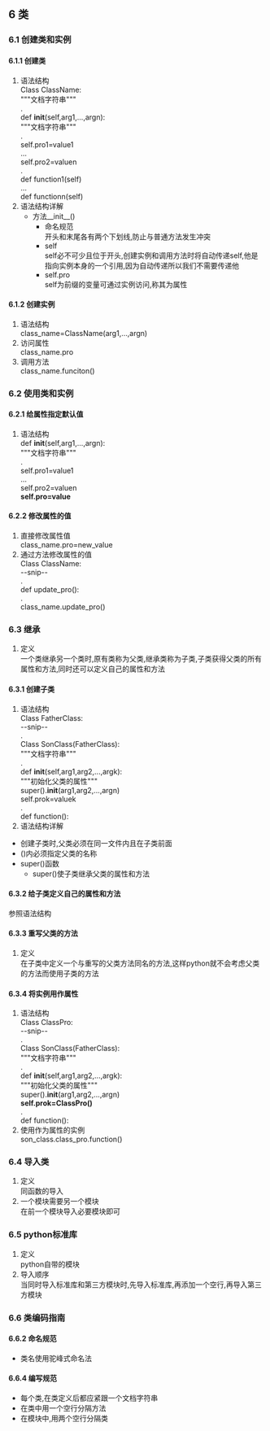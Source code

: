 ## 6 类

### 6.1 创建类和实例

#### 6.1.1 创建类

1. 语法结构  
Class ClassName:  
   """文档字符串"""  
.  
   def __init__(self,arg1,...,argn):  
      """文档字符串"""  
.  
      self.pro1=value1  
      ...  
      self.pro2=valuen  
.  
   def function1(self)  
   ...  
   def functionn(self)
2. 语法结构详解
   * 方法__init__()
      * 命名规范  
      开头和末尾各有两个下划线,防止与普通方法发生冲突
      * self  
      self必不可少且位于开头,创建实例和调用方法时将自动传递self,他是指向实例本身的一个引用,因为自动传递所以我们不需要传递他
      * self.pro  
      self为前缀的变量可通过实例访问,称其为属性

#### 6.1.2 创建实例  

1. 语法结构  
class_name=ClassName(arg1,...,argn)
2. 访问属性  
class_name.pro
3. 调用方法  
class_name.funciton()

### 6.2 使用类和实例  


#### 6.2.1 给属性指定默认值

1. 语法结构  
   def __init__(self,arg1,...,argn):  
      """文档字符串"""  
.  
      self.pro1=value1  
      ...  
      self.pro2=valuen  
      **self.pro=value**

#### 6.2.2 修改属性的值  

1. 直接修改属性值  
class_name.pro=new_value
2. 通过方法修改属性的值  
Class ClassName:  
   --snip--  
.  
   def update_pro():  
.  
	class_name.update_pro()

### 6.3 继承

1. 定义  
一个类继承另一个类时,原有类称为父类,继承类称为子类,子类获得父类的所有属性和方法,同时还可以定义自己的属性和方法

#### 6.3.1 创建子类

1. 语法结构  
Class FatherClass:  
--snip--  
.  
Class SonClass(FatherClass):  
   """文档字符串"""  
.  
   def __init__(self,arg1,arg2,...,argk):  
      """初始化父类的属性"""  
      super().__init__(arg1,arg2,...,argn)  
      self.prok=valuek  
.  
   def function():
2. 语法结构详解

* 创建子类时,父类必须在同一文件内且在子类前面
* ()内必须指定父类的名称
* super()函数
  * super()使子类继承父类的属性和方法

#### 6.3.2 给子类定义自己的属性和方法  

参照语法结构

#### 6.3.3 重写父类的方法

1. 定义  
在子类中定义一个与重写的父类方法同名的方法,这样python就不会考虑父类的方法而使用子类的方法

#### 6.3.4 将实例用作属性

1. 语法结构  
Class ClassPro:  
--snip--  
.  
Class SonClass(FatherClass):  
   """文档字符串"""  
.  
   def __init__(self,arg1,arg2,...,argk):  
      """初始化父类的属性"""  
      super().__init__(arg1,arg2,...,argn)  
      **self.prok=ClassPro()**  
.  
   def function():
2. 使用作为属性的实例  
son_class.class_pro.function()

### 6.4 导入类

1. 定义  
同函数的导入
2. 一个模块需要另一个模块  
在前一个模块导入必要模块即可 

### 6.5 python标准库

1. 定义  
python自带的模块
2. 导入顺序  
当同时导入标准库和第三方模块时,先导入标准库,再添加一个空行,再导入第三方模块

### 6.6 类编码指南

#### 6.6.2 命名规范

* 类名使用驼峰式命名法

#### 6.6.4 编写规范

* 每个类,在类定义后都应紧跟一个文档字符串
* 在类中用一个空行分隔方法
* 在模块中,用两个空行分隔类
